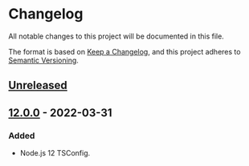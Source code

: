 # Changelog

All notable changes to this project will be documented in this file.

The format is based on [Keep a Changelog](https://keepachangelog.com/en/1.0.0/),
and this project adheres to [Semantic Versioning](https://semver.org/spec/v2.0.0.html).

## [Unreleased]

## [12.0.0] - 2022-03-31
### Added
- Node.js 12 TSConfig.

[Unreleased]: https://github.com/my-jam-store/node-tsconfig/compare/12.0.0...node12
[12.0.0]: https://github.com/my-jam-store/node-tsconfig/releases/tag/12.0.0
